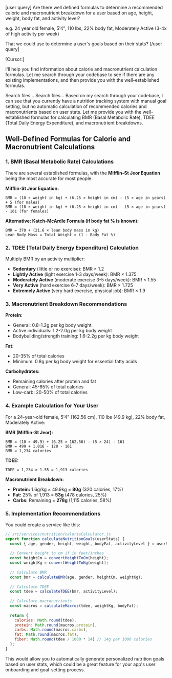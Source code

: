 [user query]
Are there well defined formulas to determine a recommended calorie and macronutrient breakdown for a user based on age, height, weight, body fat, and activity level?

e.g. 24 year old female, 5'4", 110 lbs, 22% body fat, Moderately Active (3-4x of high activity per week)

That we could use to determine a user's goals based on their stats?
[/user query]


[Cursor:]

I'll help you find information about calorie and macronutrient calculation formulas. Let me search through your codebase to see if there are any existing implementations, and then provide you with the well-established formulas.

Search files...
Search files...
Based on my search through your codebase, I can see that you currently have a nutrition tracking system with manual goal setting, but no automatic calculation of recommended calories and macronutrients based on user stats. Let me provide you with the well-established formulas for calculating BMR (Basal Metabolic Rate), TDEE (Total Daily Energy Expenditure), and macronutrient breakdowns.

## Well-Defined Formulas for Calorie and Macronutrient Calculations

### 1. **BMR (Basal Metabolic Rate) Calculations**

There are several established formulas, with the **Mifflin-St Jeor Equation** being the most accurate for most people:

**Mifflin-St Jeor Equation:**
```
BMR = (10 × weight in kg) + (6.25 × height in cm) - (5 × age in years) + 5 (for males)
BMR = (10 × weight in kg) + (6.25 × height in cm) - (5 × age in years) - 161 (for females)
```

**Alternative: Katch-McArdle Formula (if body fat % is known):**
```
BMR = 370 + (21.6 × lean body mass in kg)
Lean Body Mass = Total Weight × (1 - Body Fat %)
```

### 2. **TDEE (Total Daily Energy Expenditure) Calculation**

Multiply BMR by an activity multiplier:

- **Sedentary** (little or no exercise): BMR × 1.2
- **Lightly Active** (light exercise 1-3 days/week): BMR × 1.375
- **Moderately Active** (moderate exercise 3-5 days/week): BMR × 1.55
- **Very Active** (hard exercise 6-7 days/week): BMR × 1.725
- **Extremely Active** (very hard exercise, physical job): BMR × 1.9

### 3. **Macronutrient Breakdown Recommendations**

**Protein:**
- General: 0.8-1.2g per kg body weight
- Active individuals: 1.2-2.0g per kg body weight
- Bodybuilding/strength training: 1.6-2.2g per kg body weight

**Fat:**
- 20-35% of total calories
- Minimum: 0.8g per kg body weight for essential fatty acids

**Carbohydrates:**
- Remaining calories after protein and fat
- General: 45-65% of total calories
- Low-carb: 20-50% of total calories

### 4. **Example Calculation for Your User**

For a 24-year-old female, 5'4" (162.56 cm), 110 lbs (49.9 kg), 22% body fat, Moderately Active:

**BMR (Mifflin-St Jeor):**
```
BMR = (10 × 49.9) + (6.25 × 162.56) - (5 × 24) - 161
BMR = 499 + 1,016 - 120 - 161
BMR = 1,234 calories
```

**TDEE:**
```
TDEE = 1,234 × 1.55 = 1,913 calories
```

**Macronutrient Breakdown:**
- **Protein:** 1.6g/kg × 49.9kg = **80g** (320 calories, 17%)
- **Fat:** 25% of 1,913 = **53g** (478 calories, 25%)
- **Carbs:** Remaining = **278g** (1,115 calories, 58%)

### 5. **Implementation Recommendations**

You could create a service like this:

```javascript
// src/services/nutrition/calorieCalculator.js
export function calculateNutritionGoals(userStats) {
  const { age, gender, height, weight, bodyFat, activityLevel } = userStats;
  
  // Convert height to cm if in feet/inches
  const heightCm = convertHeightToCm(height);
  const weightKg = convertWeightToKg(weight);
  
  // Calculate BMR
  const bmr = calculateBMR(age, gender, heightCm, weightKg);
  
  // Calculate TDEE
  const tdee = calculateTDEE(bmr, activityLevel);
  
  // Calculate macronutrients
  const macros = calculateMacros(tdee, weightKg, bodyFat);
  
  return {
    calories: Math.round(tdee),
    protein: Math.round(macros.protein),
    carbs: Math.round(macros.carbs),
    fat: Math.round(macros.fat),
    fiber: Math.round(tdee / 1000 * 14) // 14g per 1000 calories
  };
}
```

This would allow you to automatically generate personalized nutrition goals based on user stats, which could be a great feature for your app's user onboarding and goal-setting process.
